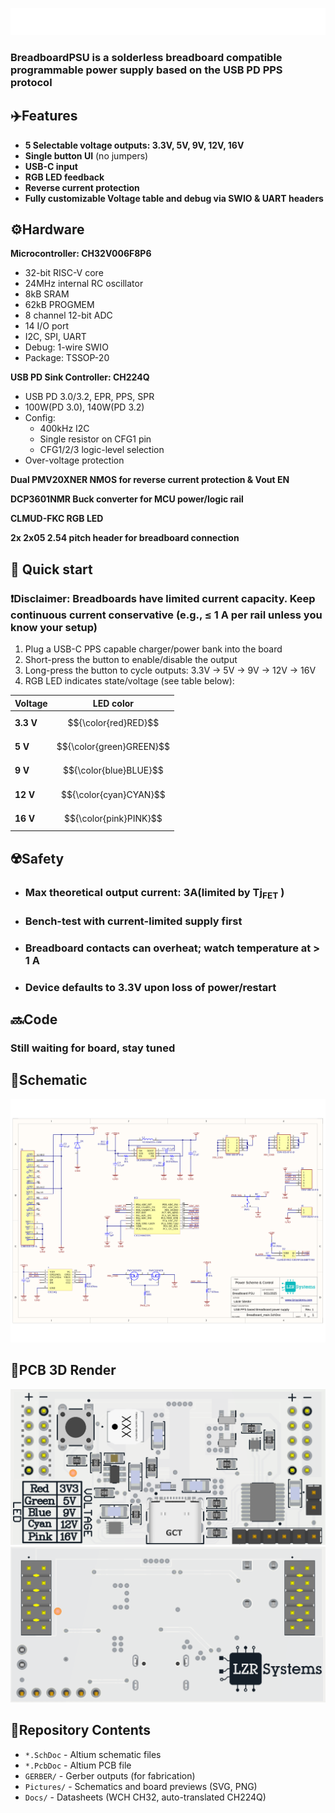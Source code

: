 
![Logo](Pictures/logo.svg)

### BreadboardPSU is a solderless breadboard compatible programmable power supply based on the USB PD PPS protocol

## ✈️Features
- **5 Selectable voltage outputs: 3.3V, 5V, 9V, 12V, 16V**
- **Single button UI** (no jumpers)
- **USB-C input**
- **RGB LED feedback**
- **Reverse current protection**
- **Fully customizable Voltage table and debug via SWIO & UART headers**

## ⚙️Hardware
 **Microcontroller: CH32V006F8P6**
 - 32-bit RISC-V core
 - 24MHz internal RC oscillator
 - 8kB SRAM
 - 62kB PROGMEM
 - 8 channel 12-bit ADC
 - 14 I/O port
 - I2C, SPI, UART
 - Debug: 1-wire SWIO
 - Package: TSSOP-20

**USB PD Sink Controller: CH224Q**
- USB PD 3.0/3.2, EPR, PPS, SPR
- 100W(PD 3.0), 140W(PD 3.2)
- Config: 
    - 400kHz I2C
    - Single resistor on CFG1 pin
    - CFG1/2/3 logic-level selection
-  Over-voltage protection

**Dual PMV20XNER NMOS for reverse current protection & Vout EN**

**DCP3601NMR Buck converter for MCU power/logic rail**

**CLMUD-FKC RGB LED**

**2x 2x05 2.54 pitch header for breadboard connection**

## 🚀 Quick start
### ❗Disclaimer: Breadboards have limited current capacity. Keep continuous current conservative (e.g., ≤ 1 A per rail unless you know your setup)
1. Plug a USB-C PPS capable charger/power bank into the board
2. Short-press the button to enable/disable the output
3. Long-press the button to cycle outputs: 3.3V → 5V → 9V → 12V → 16V
4. RGB LED indicates state/voltage (see table below):

| Voltage | LED color   |
| ------- |  ---------  |
| **3.3 V**   | $${\color{red}RED}$$       |
| **5 V**     | $${\color{green}GREEN}$$   |
| **9 V**     | $${\color{blue}BLUE}$$     |
| **12 V**    | $${\color{cyan}CYAN}$$     |
| **16 V**    | $${\color{pink}PINK}$$     |

## ☢️Safety
- ### **Max theoretical output current: 3A(limited by Tj<sub>FET</sub> )**
- ### **Bench-test with current-limited supply first**
- ### **Breadboard contacts can overheat; watch temperature at > 1 A**
- ### **Device defaults to 3.3V upon loss of power/restart**

## 🔜Code
### Still waiting for board, stay tuned

## 📝Schematic
![Main Schematic](Pictures/Breadboard_main.svg)

## 🧰PCB 3D Render
![3D Board Front](Pictures/3D-Board-Front.png)
![3D Board Back](Pictures/3D-Board-Back.png)


## 💾Repository Contents
- `*.SchDoc` - Altium schematic files  
- `*.PcbDoc` - Altium PCB file  
- `GERBER/` - Gerber outputs (for fabrication)  
- `Pictures/` - Schematics and board previews (SVG, PNG)
- `Docs/` - Datasheets (WCH CH32, auto-translated CH224Q)